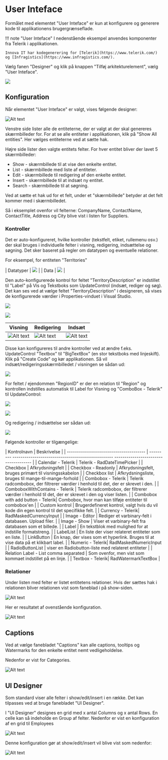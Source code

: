 # User Inteface

Formålet med elementet "User Inteface" er kun at konfigurere og generere kode til
applikationens brugergrænseflade.

!!! note "User Inteface"
    I nedenstående eksempel anvendes komponenter fra Telerik i applikationen.

    Innova IT har kodegenerering for [Telerik](https://www.telerik.com/) og [Infragistics](https://www.infragistics.com/).
    



Vælg fanen "Designer" og klik på knappen "Tilføj arkitekturelement",
vælg "User Inteface".

![](../media/ui_0.png)


## Konfiguration


Når elementet "User Inteface" er valgt, vises følgende designer:

![Alt text](media/wpf-ui-5.png)

Venstre side lister alle de entiteterne, der er valgt at der skal genereres skærmbilleder for. 
For at se alle entiteter i applikationen, klik på "Show All entities". Her vælges entiteterne ved at sætte hak.

Højre side lister den valgte entitets felter. For hver entitet bliver der lavet 5 skærmbilleder: 

- Show - skærmbillede til at vise den enkelte entitet.
- List - skærmbillede med liste af entiteter.
- Edit - skærmbillede til redigering af den enkelte entitet.
- Insert - skærmbillede til at indsæt ny entitet.
- Search - skærmbillede til at søgning.

Ved at sætte et hak ud for et felt, under et "skærmbillede" betyder at det felt kommer med i skærmbilledet.

Så i eksemplet ovenfor vil felterne: CompanyName, ContactName,
ContactTitle, Address og City blive vist i listen for Suppliers. 

### Kontroller

Det er auto-konfigureret, hvilke kontroller (tekstfelt, etiket, rullemenu osv.) der
skal bruges i individuelle felter i visning, redigering, indsættelse og søgning. Det sker baseret på regler
om datatypen og eventuelle relationer.

For eksempel, for entiteten "Territories"

| Datatyper | ![](media/ui_2021-02-08-13-16-18.png) |
| Data | ![](media/_ui2021-02-08-13-14-51.png) |

Den auto-konfigurerede kontrol for feltet "TerritoryDescription" er indstillet til
"Label" på Vis og Tekstboks som UpdateControl (indsæt, rediger og søg). Det kan
ses ved at vælge feltet "TerritoryDescription" i designeren, så vises de
konfigurerede værdier i Properties-vinduet i Visual Studio.

![](../media/ui_3.png)

![](../media/ui_4.png)

| Visning | Redigering | Indsæt |
| -------------------------------------------- | ---------------------------------------- | ----------------------------------- |
| ![Alt text](media/wpf-ui.png) | ![Alt text](media/wpf-ui-1.png) | ![Alt text](media/wpf-ui-2.png) |

Disse kan konfigureres til andre kontroller ved at ændre f.eks. UpdateControl
"Textbox" til "BigTextBox" (en stor tekstboks med linjeskift). Klik på "Create Code"
og kør applikationen. Så vil indsæt/redigeringsskærmbilledet / visningen se sådan ud:

![](../media/ui_5.png)

For feltet / ejendommen "RegionID" er der en relation til "Region" og kontrollen
indstilles automatisk til Label for Visning og "ComboBox - Telerik" til UpdateControl:

![](../media/ui_6.png)

![](../media/ui_7.png)

Og redigering / indsættelse ser sådan ud:

![](../media/ui_8.png)

Følgende kontroller er tilgængelige:

| Kontrolnavn | Beskrivelse |
| --------------------------------------- | --------- -------------------------------------------------- ------------------------------------- |
| Calendar - Telerik | Telerik - RadDateTimePicker |
| Checkbox | Afkrydsningsfelt |
| Checkbox - Readonly | Afkrydsningsfelt, bruges primært til visningsskabelon |
| Checkbox list | Afkrydsningsliste, bruges til mange-til-mange-forhold |
| Combobox - Telerik | Telerik radcombobox, der filtrerer værdier i henhold til det, der er skrevet i den. |
| ComboboxWithContains - Telerik | Telerik radcombobox, der filtrerer værdier i henhold til det, der er skrevet i den og viser listen. |
| Combobox with add button - Telerik| Combobox, hvor man kan tilføje entiteter til combobox'en  |
| Custom kontrol | Brugerdefineret kontrol, valgt hvis du vil kode din egen kontrol til det specifikke felt. |
| Currency - Telerik| RadMaskedCurrencyInput |
| Image - Editor | Rediger et varbinary-felt i databasen. Upload filer. |
| Image - Show | Viser et varbinary-felt fra databasen som et billede. |
| Label | En tekstblok med mulighed for at indstille formatstreng. |
| LabelList | En liste der viser relateret entiteter som en liste. |
| LinkButton | En knap, der vises som et hyperlink. Bruges til at vise data på et klikbart label. |
| Numeric - Telerik| RadMaskedNumericInput |
| RadioButtonList | viser en Radiobutton-liste med relateret entiteter |
| Relation Label - List comma separated | Som ovenfor, men vist som kommaet indstillet på en linje. |
| Textbox - Telerik| RadWatermarkTextBox  |


### Relationer

Under listen med felter er listet entitetens relationer. Hvis der sættes hak i relationen bliver relationen vist som faneblad i på show-siden.

![Alt text](media/wpf-ui-3.png)

Her er resultatet af ovenstående konfiguration.

![Alt text](media/wpf-ui-4.png)

## Captions

Ved at vælge fanebladet "Captions" kan alle captions, tooltips og Watermarks for den enkelte entitet nemt vedligeholdelse.

Nedenfor er vist for Categories.

![Alt text](media/wpf-ui-6.png)

## UI Designer

Som standard viser alle felter i show/edit/insert i en række. Det kan tilpasses ved at bruge fanebladet "UI Designer".

I "UI Designer" designes en grid med x antal Columns og x antal Rows. En celle kan så indeholde en Group af felter. Nedenfor er vist en konfiguration af en grid til Employees

![Alt text](media/wpf-ui-7.png)

Denne konfiguration gør at show/edit/insert vil blive vist som nedenfor:

![Alt text](media/wpf-ui-8.png)
